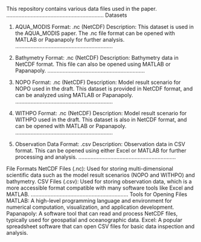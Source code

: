 This repository contains various data files used in the paper.
................................................................
Datasets


1. AQUA_MODIS
Format: .nc (NetCDF)
Description: This dataset is used in the AQUA_MODIS paper. The .nc file format can be opened with MATLAB or Papanapoly for further analysis.
................................................................

   
3. Bathymetry
Format: .nc (NetCDF)
Description: Bathymetry data in NetCDF format. This file can also be opened using MATLAB or Papanapoly.
................................................................

   
5. NOPO
Format: .nc (NetCDF)
Description: Model result scenario for NOPO used in the draft. This dataset is provided in NetCDF format, and can be analyzed using MATLAB or Papanapoly.
................................................................

   
7. WITHPO
Format: .nc (NetCDF)
Description: Model result scenario for WITHPO used in the draft. This dataset is also in NetCDF format, and can be opened with MATLAB or Papanapoly.
................................................................

   
9. Observation Data
Format: .csv
Description: Observation data in CSV format. This can be opened using either Excel or MATLAB for further processing and analysis.
................................................................

   
File Formats
NetCDF Files (.nc): Used for storing multi-dimensional scientific data such as the model result scenarios (NOPO and WITHPO) and bathymetry.
CSV Files (.csv): Used for storing observation data, which is a more accessible format compatible with many software tools like Excel and MATLAB.
................................................................
Tools for Opening Files
MATLAB: A high-level programming language and environment for numerical computation, visualization, and application development.
Papanapoly: A software tool that can read and process NetCDF files, typically used for geospatial and oceanographic data.
Excel: A popular spreadsheet software that can open CSV files for basic data inspection and analysis.
